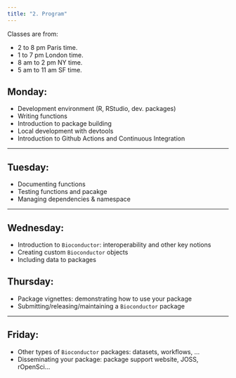 ```yaml
---
title: "2. Program"
---
```


Classes are from: 

- 2 to 8 pm Paris time.
- 1 to 7 pm London time.
- 8 am to 2 pm NY time.
- 5 am to 11 am SF time.

## Monday:

- Development environment (R, RStudio, dev. packages)
- Writing functions
- Introduction to package building
- Local development with devtools
- Introduction to Github Actions and Continuous Integration

--- 

## Tuesday: 

- Documenting functions
- Testing functions and pacakge
- Managing dependencies & namespace

--- 

## Wednesday: 

- Introduction to `Bioconductor`: interoperability and other key notions
- Creating custom `Bioconductor` objects
- Including data to packages

## Thursday: 

- Package vignettes: demonstrating how to use your package
- Submitting/releasing/maintaining a `Bioconductor` package

--- 

## Friday: 

- Other types of `Bioconductor` packages: datasets, workflows, ...
- Disseminating your package: package support website, JOSS, rOpenSci...
